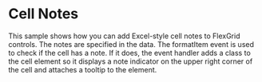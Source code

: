 Cell Notes
==========

This sample shows how you can add Excel-style cell notes to FlexGrid controls. The notes are specified in the data. The formatItem event is used to check if the cell has a note. If it does, the event handler adds a class to the cell element so it displays a note indicator on the upper right corner of the cell and attaches a tooltip to the element.